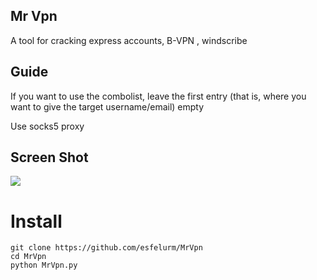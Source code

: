 ## Mr Vpn

A tool for cracking express accounts, B-VPN , windscribe

## Guide 
If you want to use the combolist, leave the first entry (that is, where you want to give the target username/email) empty 

Use socks5 proxy 

## Screen Shot

<img src="https://github.com/esfelurm/MrVpn/assets/104654028/153824d9-dc84-4466-9e0d-8001445c4171">

# Install

```
git clone https://github.com/esfelurm/MrVpn
cd MrVpn
python MrVpn.py
```
